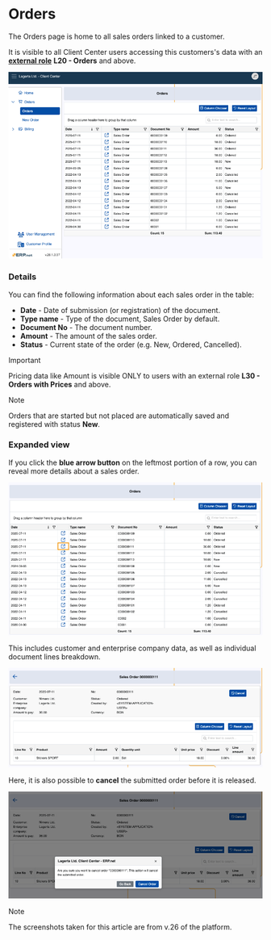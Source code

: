 # Orders

The Orders page is home to all sales orders linked to a customer.

It is visible to all Client Center users accessing this customers's data with an **[external role](/modules/crm/sales/customers/external-access.md#roles.md)** **L20 - Orders** and above.

![pictures](pictures/orders_page.png)

### Details

You can find the following information about each sales order in the table:

- **Date** - Date of submission (or registration) of the document.
- **Type name** - Type of the document, Sales Order by default.
- **Document No** - The document number.
- **Amount** - The amount of the sales order. 
- **Status** - Current state of the order (e.g. New, Ordered, Cancelled).

> [!Important]
>
> Pricing data like Amount is visible ONLY to users with an external role **L30 - Orders with Prices** and above.

> [!NOTE]
>
> Orders that are started but not placed are automatically saved and registered with status **New**.

### Expanded view

If you click the **blue arrow button** on the leftmost portion of a row, you can reveal more details about a sales order.

![pictures](pictures/order_details_button.png)

This includes customer and enterprise company data, as well as individual document lines breakdown.

![pictures](pictures/order_details.png)

Here, it is also possible to **cancel** the submitted order before it is released.

![pictures](pictures/cancel_order.png)

> [!NOTE]
> 
> The screenshots taken for this article are from v.26 of the platform.
